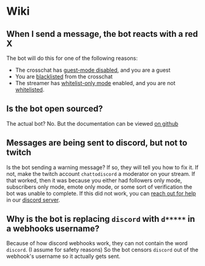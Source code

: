 # Wiki

## When I send a message, the bot reacts with a red X

The bot will do this for one of the following reasons:

- The crosschat has [guest-mode disabled](/#guest-only-mode), and you are a guest
- You are [blacklisted](/#blacklist) from the crosschat
- The streamer has [whitelist-only mode](/#whitelist) enabled, and you are not [whitelisted](/#whitelist).

## Is the bot open sourced?

The actual bot? No. But the documentation can be viewed [on github](https://github.com/cibere/chattotwitch-docs)

## Messages are being sent to discord, but not to twitch

Is the bot sending a warning message? If so, they will tell you how to fix it. If not, make the twitch account `chattodiscord` a moderator on your stream. If that worked, then it was because you either had followers only mode, subscribers only mode, emote only mode, or some sort of verification the bot was unable to complete. If this did not work, you can [reach out for help](https://discord.com/channels/986344051110473769/1019750029973540865) in our [discord server](https://discord.gg/pP4mKKbRvk).

## Why is the bot is replacing `discord` with `d*****` in a webhooks username?

Because of how discord webhooks work, they can not contain the word `discord`. (I assume for safety reasons) So the bot censors `discord` out of the webhook's username so it actually gets sent.

